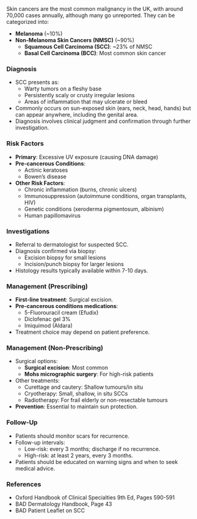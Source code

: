 Skin cancers are the most common malignancy in the UK, with around 70,000 cases annually, although many go unreported. They can be categorized into:

- **Melanoma** (~10%)
- **Non-Melanoma Skin Cancers (NMSC)** (~90%)
  - **Squamous Cell Carcinoma (SCC)**: ~23% of NMSC
  - **Basal Cell Carcinoma (BCC)**: Most common skin cancer

### Diagnosis
- SCC presents as:
  - Warty tumors on a fleshy base
  - Persistently scaly or crusty irregular lesions
  - Areas of inflammation that may ulcerate or bleed
- Commonly occurs on sun-exposed skin (ears, neck, head, hands) but can appear anywhere, including the genital area.
- Diagnosis involves clinical judgment and confirmation through further investigation.

### Risk Factors
- **Primary**: Excessive UV exposure (causing DNA damage)
- **Pre-cancerous Conditions**:
  - Actinic keratoses
  - Bowen’s disease
- **Other Risk Factors**:
  - Chronic inflammation (burns, chronic ulcers)
  - Immunosuppression (autoimmune conditions, organ transplants, HIV)
  - Genetic conditions (xeroderma pigmentosum, albinism)
  - Human papillomavirus

### Investigations
- Referral to dermatologist for suspected SCC.
- Diagnosis confirmed via biopsy:
  - Excision biopsy for small lesions
  - Incision/punch biopsy for larger lesions
- Histology results typically available within 7-10 days.

### Management (Prescribing)
- **First-line treatment**: Surgical excision.
- **Pre-cancerous conditions medications**:
  - 5-Fluorouracil cream (Efudix)
  - Diclofenac gel 3%
  - Imiquimod (Aldara)
- Treatment choice may depend on patient preference.

### Management (Non-Prescribing)
- Surgical options:
  - **Surgical excision**: Most common
  - **Mohs micrographic surgery**: For high-risk patients
- Other treatments:
  - Curettage and cautery: Shallow tumours/in situ
  - Cryotherapy: Small, shallow, in situ SCCs
  - Radiotherapy: For frail elderly or non-resectable tumours
- **Prevention**: Essential to maintain sun protection.

### Follow-Up
- Patients should monitor scars for recurrence.
- Follow-up intervals:
  - Low-risk: every 3 months; discharge if no recurrence.
  - High-risk: at least 2 years, every 3 months.
- Patients should be educated on warning signs and when to seek medical advice.

### References
- Oxford Handbook of Clinical Specialties 9th Ed, Pages 590-591
- BAD Dermatology Handbook, Page 43
- BAD Patient Leaflet on SCC